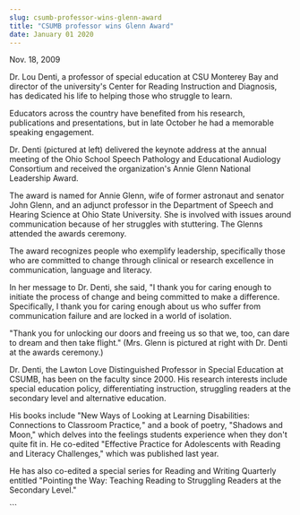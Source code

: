 ```yaml
---
slug: csumb-professor-wins-glenn-award
title: "CSUMB professor wins Glenn Award"
date: January 01 2020
---
```


 
<p>Nov. 18, 2009</p>
<p>
  Dr. Lou Denti, a professor of special education at CSU Monterey Bay and
  director of the university's Center for Reading Instruction and Diagnosis, has
  dedicated his life to helping those who struggle to learn.
</p>
<p>
  Educators across the country have benefited from his research, publications
  and presentations, but in late October he had a memorable speaking engagement.
</p>
<p>
  Dr. Denti (pictured at left) delivered the keynote address at the annual
  meeting of the Ohio School Speech Pathology and Educational Audiology
  Consortium and received the organization's Annie Glenn National Leadership
  Award.
</p>
<p>
  The award is named for Annie Glenn, wife of former astronaut and senator John
  Glenn, and an adjunct professor in the Department of Speech and Hearing
  Science at Ohio State University. She is involved with issues around
  communication because of her struggles with stuttering. The Glenns attended
  the awards ceremony.
</p>
<p>
  The award recognizes people who exemplify leadership, specifically those who
  are committed to change through clinical or research excellence in
  communication, language and literacy.
</p>
<p>
  In her message to Dr. Denti, she said, "I thank you for caring enough to
  initiate the process of change and being committed to make a difference.
  Specifically, I thank you for caring enough about us who suffer from
  communication failure and are locked in a world of isolation.
</p>
<p>
  "Thank you for unlocking our doors and freeing us so that we, too, can dare to
  dream and then take flight." (Mrs. Glenn is pictured at right with Dr. Denti
  at the awards ceremony.)
</p>
<p>
  Dr. Denti, the Lawton Love Distinguished Professor in Special Education at
  CSUMB, has been on the faculty since 2000. His research interests include
  special education policy, differentiating instruction, struggling readers at
  the secondary level and alternative education.
</p>
<p>
  His books include "New Ways of Looking at Learning Disabilities: Connections
  to Classroom Practice<em>,</em>" and a book of poetry, "Shadows and Moon,"
  which delves into the feelings students experience when they don't quite fit
  in. He co-edited "Effective Practice for Adolescents with Reading and Literacy
  Challenges," which was published last year.
</p>
<p>
  He has also co-edited a special series for Reading and Writing Quarterly
  entitled "Pointing the Way: Teaching Reading to Struggling Readers at the
  Secondary Level."
</p>
<p></p>
<p></p>
```
